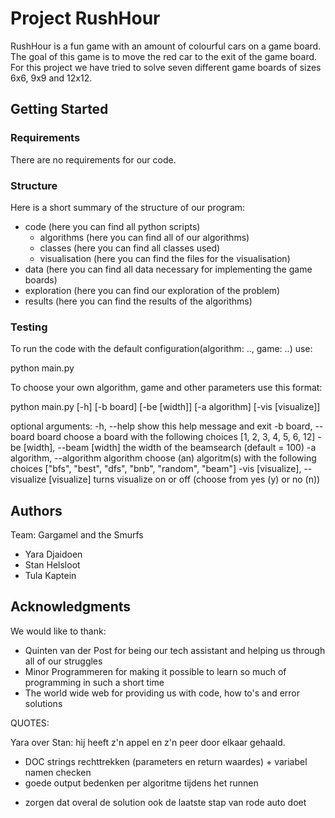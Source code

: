 # Project RushHour

RushHour is a fun game with an amount of colourful cars on a game board. The goal of this game is to move
the red car to the exit of the game board. For this project we have tried to solve seven different game boards
of sizes 6x6, 9x9 and 12x12.

## Getting Started

### Requirements

There are no requirements for our code.

### Structure

Here is a short summary of the structure of our program:
+ code (here you can find all python scripts)
  + algorithms (here you can find all of our algorithms)
  + classes (here you can find all classes used)
  + visualisation (here you can find the files for the visualisation)
+ data (here you can find all data necessary for implementing the game boards)
+ exploration (here you can find our exploration of the problem)
+ results (here you can find the results of the algorithms)

### Testing

To run the code with the default configuration(algorithm: .., game: ..) use:

python main.py

To choose your own algorithm, game and other parameters use this format:

python main.py [-h] [-b board] [-be [width]] [-a algorithm] [-vis [visualize]]

optional arguments:
  -h, --help            show this help message and exit
  -b board, --board board
                        choose a board with the following choices [1, 2, 3, 4,
                        5, 6, 12]
  -be [width], --beam [width]
                        the width of the beamsearch (default = 100)
  -a algorithm, --algorithm algorithm
                        choose (an) algoritm(s) with the following choices
                        ["bfs", "best", "dfs", "bnb", "random", "beam"]
  -vis [visualize], --visualize [visualize]
                        turns visualize on or off (choose from yes (y) or no
                        (n))


## Authors

Team: Gargamel and the Smurfs

+ Yara Djaidoen
+ Stan Helsloot
+ Tula Kaptein

## Acknowledgments

We would like to thank:

+ Quinten van der Post for being our tech assistant and helping us through all of our struggles
+ Minor Programmeren for making it possible to learn so much of programming in such a short time
+ The world wide web for providing us with code, how to's and error solutions



QUOTES:

Yara over Stan: hij heeft z'n appel en z'n peer door elkaar gehaald.

<!-- + init.py bestanden aanpassen -->
<!-- + hashh (ipv lijst naar str, strings toevoegen?) -->
<!-- + class: constructiveAlgorithm maken, INHERITANCE -->
<!-- + dubbele dingen uit BFS, DFS, BeFS, IDDFS halen -->
<!-- + make_possible_babies is lange functie -->
<!-- + elk algoritme een run functie geven, die ook een solution teruggeeft -->
<!-- + args parser -->
<!-- + requirements.txt maken -->
+ DOC strings rechttrekken (parameters en return waardes) + variabel namen checken
+ goede output bedenken per algoritme tijdens het runnen
<!-- + leeg environment aanmaken met anaconda en pipreqs om requirements te testen -->
<!-- + archief van BEAM search aanpassen! met distance -->
+ zorgen dat overal de solution ook de laatste stap van rode auto doet
